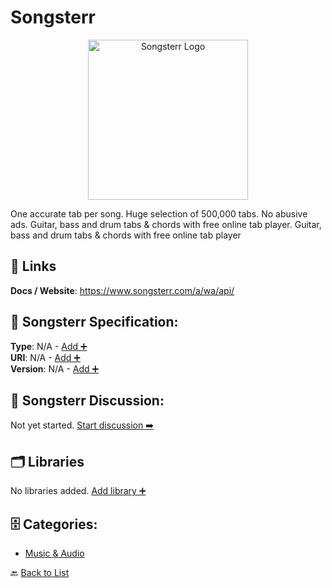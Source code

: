 # Songsterr
<p align="center">
    <img width="256" src="https://raw.githubusercontent.com/apis-list/apis-list/main/apis/songsterr/logo_256x256.png" alt="Songsterr Logo"/>
</p>
One accurate tab per song. Huge selection of 500,000 tabs. No abusive ads.  Guitar, bass and drum tabs & chords with free online tab player. Guitar, bass and drum tabs & chords with free online tab player

##  🔗 Links
**Docs / Website**: https://www.songsterr.com/a/wa/api/

## 🧬 Songsterr Specification:
**Type**: N/A - [Add ➕](https://github.com/apis-list/apis-list/edit/main/apis.yaml#L17996)  
**URI**: N/A - [Add ➕](https://github.com/apis-list/apis-list/edit/main/apis.yaml#L17996)  
**Version**: N/A - [Add ➕](https://github.com/apis-list/apis-list/edit/main/apis.yaml#L17996)

## 💬 Songsterr Discussion:
Not yet started. [Start discussion ➡️](https://github.com/apis-list/apis-list/discussions/new)

## 🗂️ Libraries

No libraries added. [Add library ➕](https://github.com/apis-list/apis-list/edit/main/apis.yaml#L17996)    


## 🗄️ Categories:
- [Music & Audio](https://github.com/apis-list/apis-list#music--audio-)

🔙  [Back to List](https://github.com/apis-list/apis-list)

